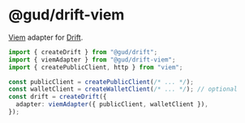 # @gud/drift-viem

[Viem](https://viem.sh) adapter for [Drift](https://github.com/ryangoree/drift).

```ts
import { createDrift } from "@gud/drift";
import { viemAdapter } from "@gud/drift-viem";
import { createPublicClient, http } from "viem";

const publicClient = createPublicClient(/* ... */);
const walletClient = createWalletClient(/* ... */); // optional
const drift = createDrift({
  adapter: viemAdapter({ publicClient, walletClient }),
});
```
